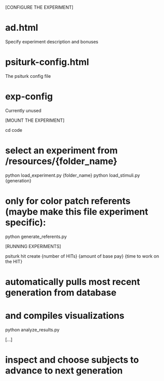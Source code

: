 [CONFIGURE THE EXPERIMENT]

# ad.html
Specify experiment description and bonuses

# psiturk-config.html
The psiturk config file

# exp-config
Currently unused



[MOUNT THE EXPERIMENT]

cd code
# select an experiment from /resources/{folder_name}
python load_experiment.py {folder_name}
python load_stimuli.py {generation}

# only for color patch referents (maybe make this file experiment specific):
python generate_referents.py



[RUNNING EXPERIMENTS]

psiturk
hit create {number of HITs}
{amount of base pay}
{time to work on the HIT}


# automatically pulls most recent generation from database
# and compiles visualizations
python analyze_results.py

[...]

# inspect and choose subjects to advance to next generation

